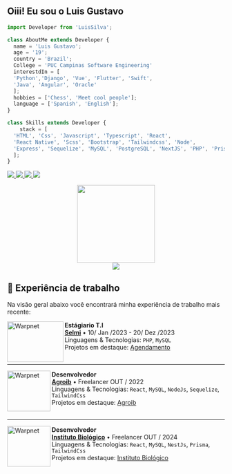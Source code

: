   <!-- 
    welcome my readme

    developer: Luis Silvah
    email: luisgsilva21@gmail.com
    date Create: ?

    webSite: https://luissilva.vercel.app/
   -->

## Oiii! Eu sou o Luis Gustavo 
```js
import Developer from 'LuisSilva';

class AboutMe extends Developer {
  name = 'Luis Gustavo';
  age = '19';
  country = 'Brazil';
  College = 'PUC Campinas Software Engineering'
  interestdIn = [
  'Python','Django', 'Vue', 'Flutter', 'Swift',
  'Java', 'Angular', 'Oracle'
  ];
  hobbies = ['Chess', 'Meet cool people'];
  language = ['Spanish', 'English'];
}

class Skills extends Developer {
    stack = [
  'HTML', 'Css', 'Javascript', 'Typescript', 'React', 
  'React Native', 'Scss', 'Bootstrap', 'Tailwindcss', 'Node', 
  'Express', 'Sequelize', 'MySQL', 'PostgreSQL', 'NextJS', 'PHP', 'Prisma',
  ];
}
```
<p>
<a href="https://www.linkedin.com/in/luis-gustavo-4b35411ab/" rel="nofollow" target="_blank">
  <img src="https://img.shields.io/badge/-LinkedIn-%230077B5?style=for-the-badge&amp;logo=linkedin&amp;logoColor=white" data-canonical-src="https://img.shields.io/badge/-LinkedIn-%230077B5?style=for-the-badge&amp;logo=linkedin&amp;logoColor=white" style="max-width:100%;">
  </a>
<a href="https://www.instagram.com/_luis.silvah/" rel="nofollow" target="_blank">
  <img src="https://img.shields.io/badge/-Instagram-%23E4405F?style=for-the-badge&amp;logo=instagram&amp;logoColor=white" data-canonical-src="https://img.shields.io/badge/-Instagram-%23E4405F?style=for-the-badge&amp;logo=instagram&amp;logoColor=white" style="max-width:100%;">
  </a>
  <a  href="mailto:luisgsilva21@gmail.com" rel="nofollow" >
    <img src="https://img.shields.io/badge/-Gmail-%23333?style=for-the-badge&logo=gmail&logoColor=white" target="_blank">
  </a>
  <a href="https://www.github.com/LuisSilvah" rel="nofollow">
  <img src="https://img.shields.io/github/followers/LuisSilvah.svg?style=for-the-badge&logo=github&logoColor=white&label=Follow&maxAge=23333?" style="max-width:100%;">
  </a> 
</p>
  

 <div align="center">
  <a href="https://github.com/LuisSilvah">
  <img height="180em" src="https://github-readme-stats.vercel.app/api?username=LuisSilvah&show_icons=true&theme=dracula&include_all_commits=true&count_private=true"/>
  </a>
</div>

 <div align="center">
  <a href="https://github.com/LuisSilvah">
  <img align="center" src="https://github-readme-stats.vercel.app/api/top-langs/?username=LuisSilvah&theme=dracula&hide_langs_below=1" />
  </a>
</div>


  ## :briefcase: Experiência de trabalho

  Na visão geral abaixo você encontrará minha experiência de trabalho mais recente:

[<img align="left" height="94px" width="130px" alt="Warpnet" src="https://pt-br.selmi.com.br/assets/img/selmi-logo.svg"/>](https://www.selmi.com.br/)

**Estágiario T.I** \
[**Selmi**](https://www.selmi.com.br/) • 10/ Jan /2023 - 20/ Dez /2023 \
Linguagens & Tecnologias: `PHP`, `MySQL`\
Projetos em destaque: [Agendamento]() \
<br/>

<hr />

[<img align="left" height="94px" width="100px" alt="Warpnet" src="https://github.com/LuisSilvah/LuisSilvah/assets/79490427/73b492c1-1b9c-4f81-a8e8-65a50cb3f425"/>](https://agroib.proceshub.com/)

**Desenvolvedor** \
[**Agroib**](https://agroib.proceshub.com/) • Freelancer OUT / 2022 \
Linguagens & Tecnologias: `React`, `MySQL`, `NodeJs`, `Sequelize`, `TailwindCss`\
Projetos em destaque: [Agroib](https://agroib.proceshub.com/) \
<br/>

<hr/>

[<img align="left" height="94px" width="100px" alt="Warpnet" src="https://github.com/LuisSilvah/LuisSilvah/assets/79490427/f0cb7659-66a7-42e5-9943-8e4438e6c209"/>](https://instituto.proceshub.com/)

**Desenvolvedor** \
[**Instituto Biológico**](https://instituto.proceshub.com/) • Freelancer OUT / 2024 \
Linguagens & Tecnologias: `React`, `MySQL`, `NestJs`, `Prisma`, `TailwindCss`\
Projetos em destaque: [Instituto Biológico](https://instituto.proceshub.com/) \
<br/>


  



